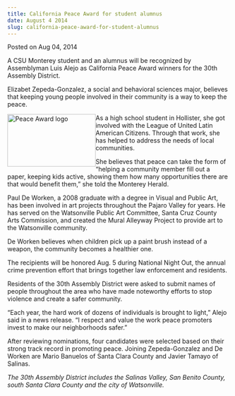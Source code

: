 ```yaml
---
title: California Peace Award for student alumnus
date: August 4 2014
slug: california-peace-award-for-student-alumnus
---
```


 



<span class="date">Posted on Aug 04, 2014    </span>
<p>A CSU Monterey student and an alumnus will be recognized by
Assemblyman Luis Alejo as California Peace Award winners for the
30th Assembly District.</p>
<p>Elizabet Zepeda-Gonzalez, a social and behavioral sciences
major, believes that keeping young people involved in their
community is a way to keep the peace.</p>
<p><img alt="Peace Award logo" src="https://news.csumb.edu/sites/default/files/65/attachments/news/images/california-peace-award.jpg" style="float:left; width:200px; height:119px">As a high school
student in Hollister, she got involved with the League of United
Latin American Citizens. Through that work, she has helped to
address the needs of local communities.</img></p>
<p>She believes that peace can take the form of &#x201C;helping a
community member fill out a paper, keeping kids active, showing
them how many opportunities there are that would benefit them,&#x201D; she
told the Monterey Herald.</p>
<p>Paul De Worken, a 2008 graduate with a degree in Visual and
Public Art, has been involved in art projects throughout the Pajaro
Valley for years. He has served on the Watsonville Public Art
Committee, Santa Cruz County Arts Commission, and created the Mural
Alleyway Project to provide art to the Watsonville community.</p>
<p>De Worken believes when children pick up a paint brush instead
of a weapon, the community becomes a healthier one.</p>
<p>The recipients will be honored Aug. 5 during National Night Out,
the annual crime prevention effort that brings together law
enforcement and residents.</p>
<p>Residents of the 30th Assembly District were asked to submit
names of people throughout the area who have made noteworthy
efforts to stop violence and create a safer community.</p>
<p>&#x201C;Each year, the hard work of dozens of individuals is brought to
light,&#x201D; Alejo said in a news release. &#x201C;I respect and value the work
peace promoters invest to make our neighborhoods safer.&#x201D;</p>
<p>After reviewing nominations, four candidates were selected based
on their strong track record in promoting peace. Joining
Zepeda-Gonzalez and De Worken are Mario Banuelos of Santa Clara
County and Javier Tamayo of Salinas.</p>
<p><em>The 30th Assembly District includes the Salinas Valley, San
Benito County, south Santa Clara County and the city of
Watsonville.</em><br>
&#xA0;</br></p>





```
